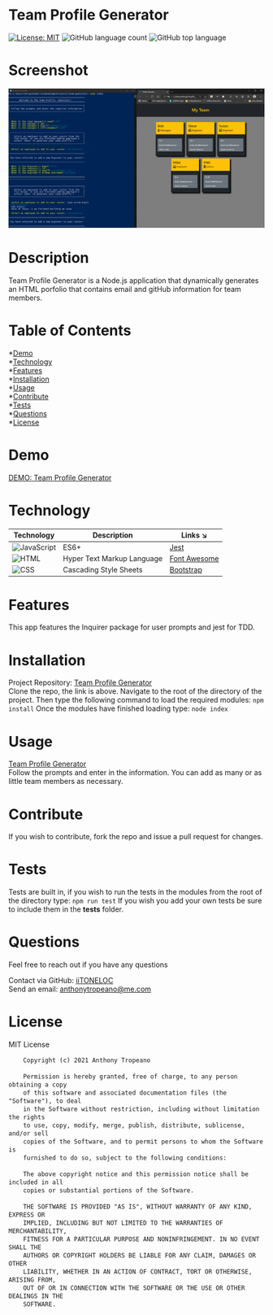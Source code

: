 
# Team Profile Generator  
[![License: MIT](https://img.shields.io/badge/License-MIT-yellow.svg)](https://opensource.org/licenses/MIT) ![GitHub language count](https://img.shields.io/github/languages/count/iiTONELOC/team-generator?style=flat-square) ![GitHub top language](https://img.shields.io/github/languages/top/iiTONELOC/team-generator?style=flat-square)

# Screenshot
![Team Profile Generator](./images/screenshot.png)

# Description
Team Profile Generator is a Node.js application that dynamically generates an HTML porfolio that contains email and gitHub information for team members.

# Table of Contents
*[Demo](#demo)  
*[Technology](#technology)  
*[Features](#features)  
*[Installation](#installation)  
*[Usage](#usage)  
*[Contribute](#contribute)  
*[Tests](#tests)  
*[Questions](#questions)  
*[License](#license)

# Demo
[DEMO: Team Profile Generator](https://drive.google.com/file/d/1O1TFtBYUzWTxATjJKN3RijGb0M7KyM1A/view)

# Technology 
| Technology | Description                        |Links ↘️ |
| ---------- | -----------------------------------| ------|  
| ![JavaScript](https://shields.io/static/v1?label=JavaScript&message=100%&color=yellow&style=flat-square) | ES6+ | [Jest](https://jestjs.io/) |
| ![HTML](https://shields.io/static/v1?label=HTML&message=0%&color=orange&style=flat-square) | Hyper Text Markup Language | [Font Awesome](https://fontawesome.com/) |
| ![CSS](https://shields.io/static/v1?label=CSS&message=1.8%&color=rebeccapurple&style=flat-square) | Cascading Style Sheets  | [Bootstrap](https://getbootstrap.com/) |

# Features
This app features the Inquirer package for user prompts and jest for TDD.

# Installation  
Project Repository: [Team Profile Generator](https://github.com/iiTONELOC/team-generator)  
Clone the repo, the link is above. Navigate to the root of the directory of the project.   Then type the following command to load the required modules: ```npm install```  Once the modules have finished loading type: ```node index``` 

# Usage
[Team Profile Generator](https://github.com/iitoneloc/team-generator)  
Follow the prompts and enter in the information. You can add as many or as little team members as necessary. 

# Contribute 
If you wish to contribute, fork the repo and issue a pull request for changes.

# Tests
Tests are built in, if you wish to run the tests in the modules from the root of the directory type: ```npm run test```   If you wish you add your own tests be sure to include them in the __tests__ folder.

# Questions
Feel free to reach out if you have any questions

Contact via GitHub: [iiTONELOC](https://github.com/iiTONELOC)  
Send an email: [anthonytropeano@me.com](mailto:anthonytropeano@me.com)

# License
MIT License

        Copyright (c) 2021 Anthony Tropeano
        
        Permission is hereby granted, free of charge, to any person obtaining a copy
        of this software and associated documentation files (the "Software"), to deal
        in the Software without restriction, including without limitation the rights
        to use, copy, modify, merge, publish, distribute, sublicense, and/or sell
        copies of the Software, and to permit persons to whom the Software is
        furnished to do so, subject to the following conditions:
        
        The above copyright notice and this permission notice shall be included in all
        copies or substantial portions of the Software.
        
        THE SOFTWARE IS PROVIDED "AS IS", WITHOUT WARRANTY OF ANY KIND, EXPRESS OR
        IMPLIED, INCLUDING BUT NOT LIMITED TO THE WARRANTIES OF MERCHANTABILITY,
        FITNESS FOR A PARTICULAR PURPOSE AND NONINFRINGEMENT. IN NO EVENT SHALL THE
        AUTHORS OR COPYRIGHT HOLDERS BE LIABLE FOR ANY CLAIM, DAMAGES OR OTHER
        LIABILITY, WHETHER IN AN ACTION OF CONTRACT, TORT OR OTHERWISE, ARISING FROM,
        OUT OF OR IN CONNECTION WITH THE SOFTWARE OR THE USE OR OTHER DEALINGS IN THE
        SOFTWARE.
        
